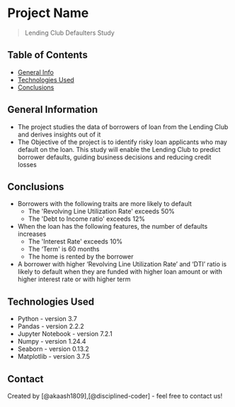 # Project Name
> Lending Club Defaulters Study


## Table of Contents
* [General Info](#general-information)
* [Technologies Used](#technologies-used)
* [Conclusions](#conclusions)

<!-- You can include any other section that is pertinent to your problem -->

## General Information
- The project studies the data of borrowers of loan from the Lending Club and derives insights out of it
- The Objective of the project is to identify risky loan applicants who may default on the loan. This study will enable the Lending Club to predict borrower defaults, guiding business decisions and reducing credit losses

<!-- You don't have to answer all the questions - just the ones relevant to your project. -->

## Conclusions
- Borrowers with the following traits are more likely to default
	- The 'Revolving Line Utilization Rate' exceeds 50%
	- The 'Debt to Income ratio' exceeds 12%
- When the loan has the following features, the number of defaults increases
	- The 'Interest Rate' exceeds 10%
	- The ‘Term' is 60 months
	- The home is rented by the borrower
- A borrower with higher ‘Revolving Line Utilization Rate’ and ‘DTI’ ratio is likely to default when they are funded with higher loan amount or with higher interest rate or with higher term

<!-- You don't have to answer all the questions - just the ones relevant to your project. -->


## Technologies Used
- Python - version 3.7
- Pandas - version 2.2.2
- Jupyter Notebook - version 7.2.1
- Numpy - version 1.24.4
- Seaborn - version 0.13.2
- Matplotlib - version 3.7.5

<!-- As the libraries versions keep on changing, it is recommended to mention the version of library used in this project -->

## Contact
Created by [@akaash1809],[@disciplined-coder] - feel free to contact us!


<!-- Optional -->
<!-- ## License -->
<!-- This project is open source and available under the [... License](). -->

<!-- You don't have to include all sections - just the one's relevant to your project -->